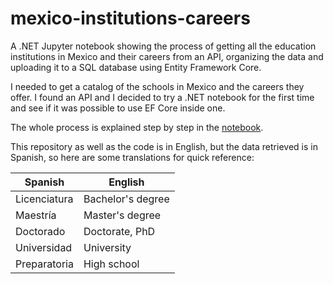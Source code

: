# mexico-institutions-careers

A .NET Jupyter notebook showing the process of getting all the education institutions in Mexico and their careers from an API,
organizing the data and uploading it to a SQL database using Entity Framework Core.

I needed to get a catalog of the schools in Mexico and the careers they offer. I found an API and I decided to try a .NET notebook for the first time and see if it was possible to use EF Core inside one.

The whole process is explained step by step in the [notebook](/DataProcessing.ipynb).

This repository as well as the code is in English, but the data retrieved is in Spanish, so here are some translations for quick reference:

| Spanish      | English           |
| ------------ | ----------------- |
| Licenciatura | Bachelor's degree |
| Maestría     | Master's degree   |
| Doctorado    | Doctorate, PhD    |
| Universidad  | University        |
| Preparatoria | High school       |
